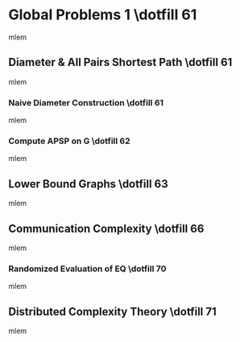 # Global Problems 1 \dotfill 61
mlem

## Diameter \& All Pairs Shortest Path \dotfill 61
mlem

### Naive Diameter Construction \dotfill 61
mlem

### Compute APSP on G \dotfill 62
mlem

## Lower Bound Graphs \dotfill 63
mlem

## Communication Complexity \dotfill 66
mlem

### Randomized Evaluation of EQ \dotfill 70
mlem

## Distributed Complexity Theory \dotfill 71
mlem
